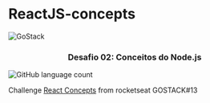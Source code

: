 # ReactJS-concepts

<img alt="GoStack" src="https://storage.googleapis.com/golden-wind/bootcamp-gostack/header-desafios.png" />

<h3 align="center">
  Desafio 02: Conceitos do Node.js
</h3>

<img alt="GitHub language count" src="https://img.shields.io/github/languages/count/bianquini/NodeJS-concepts?color=%2304D361">

Challenge [React Concepts](https://github.com/rocketseat-education/bootcamp-gostack-desafios/tree/master/desafio-conceitos-reactjs) from rocketseat GOSTACK#13
